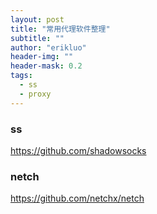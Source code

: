 ```yaml
---
layout: post
title: "常用代理软件整理"
subtitle: ""
author: "erikluo"
header-img: ""
header-mask: 0.2
tags:
  - ss
  - proxy
---
```


### ss
<https://github.com/shadowsocks> 

### netch
<https://github.com/netchx/netch> 
